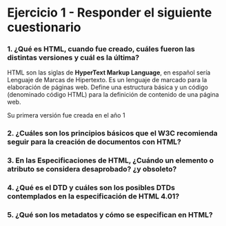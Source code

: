# Ejercicio 1 - Responder el siguiente cuestionario

### 1. ¿Qué es HTML, cuando fue creado, cuáles fueron las distintas versiones y cuál es la última?
HTML son las siglas de **HyperText Markup Language**, en español sería Lenguaje de Marcas de Hipertexto.
Es un lenguaje de marcado para la elaboración de páginas web. Define una estructura básica y un código (denominado código HTML) para la definición de contenido de una página web.

Su primera versión fue creada en el año 1


### 2. ¿Cuáles son los principios básicos que el W3C recomienda seguir para la creación de documentos con HTML?

### 3. En las Especificaciones de HTML, ¿Cuándo un elemento o atributo se considera desaprobado? ¿y obsoleto?

### 4. ¿Qué es el DTD y cuáles son los posibles DTDs contemplados en la especificación de HTML 4.01?

### 5. ¿Qué son los metadatos y cómo se especifican en HTML?

<!--stackedit_data:
eyJoaXN0b3J5IjpbLTE5MzY4NTI1MzQsNDgxNzEwMjQyXX0=
-->
